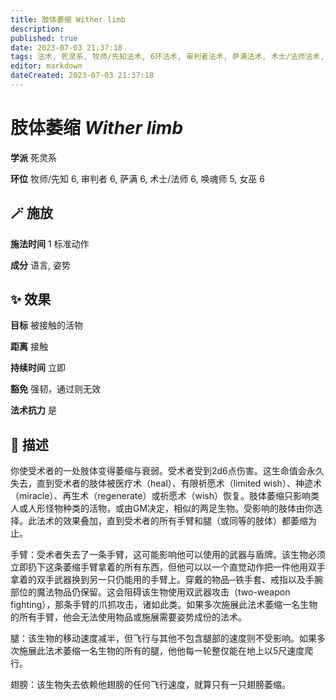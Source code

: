 ```yaml
---
title: 肢体萎缩 Wither limb
description: 
published: true
date: 2023-07-03 21:37:18
tags: 法术, 死灵系, 牧师/先知法术, 6环法术, 审判者法术, 萨满法术, 术士/法师法术, 唤魂师法术, 5环法术, 女巫法术
editor: markdown
dateCreated: 2023-07-03 21:37:18
---
```


# **肢体萎缩** *Wither limb*

**学派** 死灵系 

**环位** 牧师/先知 6, 审判者 6, 萨满 6, 术士/法师 6, 唤魂师 5, 女巫 6

## 🪄 施放

**施法时间** 1 标准动作

**成分** 语言, 姿势

## ✨ 效果 

**目标** 被接触的活物 

**距离** 接触  

**持续时间** 立即 

**豁免** 强韧，通过则无效

**法术抗力** 是

## 📖 描述

你使受术者的一处肢体变得萎缩与衰弱。受术者受到2d6点伤害。这生命值会永久失去，直到受术者的肢体被医疗术（heal）、有限祈愿术（limited wish）、神迹术（miracle）、再生术（regenerate）或祈愿术（wish）恢复。肢体萎缩只影响类人或人形怪物种类的活物，或由GM决定，相似的两足生物。受影响的肢体由你选择。此法术的效果叠加，直到受术者的所有手臂和腿（或同等的肢体）都萎缩为止。

手臂：受术者失去了一条手臂，这可能影响他可以使用的武器与盾牌。该生物必须立即扔下这条萎缩手臂拿着的所有东西，但他可以以一个直觉动作把一件他用双手拿着的双手武器换到另一只仍能用的手臂上。穿戴的物品─铁手套、戒指以及手腕部位的魔法物品仍保留。这会阻碍该生物使用双武器攻击（two-weapon fighting），那条手臂的爪抓攻击，诸如此类。如果多次施展此法术萎缩一名生物的所有手臂，他会无法使用物品或施展需要姿势成份的法术。

腿：该生物的移动速度减半，但飞行与其他不包含腿部的速度则不受影响。如果多次施展此法术萎缩一名生物的所有的腿，他他每一轮整仅能在地上以5尺速度爬行。

翅膀：该生物失去依赖他翅膀的任何飞行速度，就算只有一只翅膀萎缩。
    